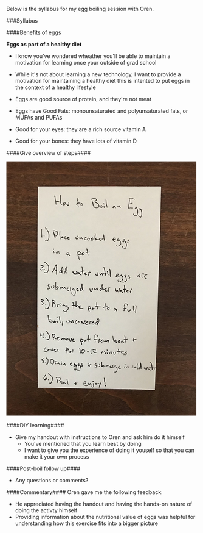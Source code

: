 Below is the syllabus for my egg boiling session with Oren.

###Syllabus

####Benefits of eggs

**Eggs as part of a healthy diet**
- I know you've wondered wheather you'll be able to maintain a motivation for learning once your outside of grad school
- While it's not about learning a new technology, I want to provide a motivation for maintaining a healthy diet this is intented to put eggs in the context of a healthy lifestyle
	
- Eggs are good source of protein, and they're not meat
- Eggs have Good Fats: monounsaturated and polyunsaturated fats, or MUFAs and PUFAs
- Good for your eyes: they are a rich source vitamin A
- Good for your bones: they have lots of vitamin D

####Give overview of steps####

![](img/zc1.jpg)

####DIY learning####
- Give my handout with instructions to Oren and ask him do it himself
	- You've mentioned that you learn best by doing
	- I want to give you the experience of doing it youself so that you can make it your own process

####Post-boil follow up####
- Any questions or comments?

####Commentary####
Oren gave me the following feedback:
- He appreciated having the handout and having the hands-on nature of doing the activty himself
- Providing information about the nutritional value of eggs was helpful for understanding how this exercise fits into a bigger picture
